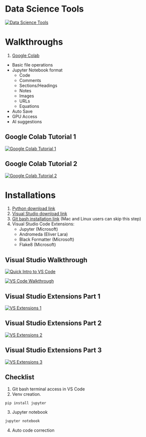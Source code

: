 # Data Science Tools
[![Data Science Tools](https://img.youtube.com/vi/_fuAooCJTpA/0.jpg)](https://youtu.be/_fuAooCJTpA)
# Walkthroughs
1. [Google Colab](https://colab.research.google.com/)

 - Basic file operations
 - Jupyter Notebook format
    - Code
    - Comments
    - Sections/Headings
    - Notes
    - Images
    - URLs
    - Equations
 - Auto Save
 - GPU Access
 - AI suggestions

## Google Colab Tutorial 1
 [![Google Colab Tutorial 1](https://img.youtube.com/vi/cswmnpVymHQ/0.jpg)](https://www.youtube.com/watch?v=cswmnpVymHQ)

 ## Google Colab Tutorial 2
 [![Google Colab Tutorial 2](https://img.youtube.com/vi/bh820H9MD3k/0.jpg)](https://www.youtube.com/watch?v=bh820H9MD3k)

# Installations

1. [Python download link](https://www.python.org/downloads/)
2. [Visual Studio download link](https://code.visualstudio.com/download)
3. [Git bash installation link](https://git-scm.com/downloads) (Mac and Linux users can skip this step)
4. Visual Studio Code Extensions:
    - Jupyter (Microsoft)
    - Andromeda (Eliver Lara)
    - Black Formatter (Microsoft)
    - Flake8 (Microsoft)

## Visual Studio Walkthrough

[![Quick Intro to VS Code](https://img.youtube.com/vi/cds3AVwB_lI/0.jpg)](https://www.youtube.com/watch?v=cds3AVwB_lI)


[![VS Code Walkthrough](https://img.youtube.com/vi/ZCn9dgRLQ_8/0.jpg)](https://www.youtube.com/watch?v=ZCn9dgRLQ_8)


## Visual Studio Extensions Part 1
[![VS Extensions 1](https://img.youtube.com/vi/sqJhKbsZqtA/0.jpg)](https://www.youtube.com/watch?v=sqJhKbsZqtA)


## Visual Studio Extensions Part 2
[![VS Extensions 2](https://img.youtube.com/vi/1XgCiD5QHQU/0.jpg)](https://www.youtube.com/watch?v=1XgCiD5QHQU)


## Visual Studio Extensions Part 3
[![VS Extensions 3](https://img.youtube.com/vi/rxhtjmuM6E0/0.jpg)](https://www.youtube.com/watch?v=rxhtjmuM6E0)



## Checklist
1. Git bash terminal access in VS Code
2. Venv creation. 
```bash 
pip install jupyter
```
3. Jupyter notebook
```bash
jupyter notebook
```
4. Auto code correction